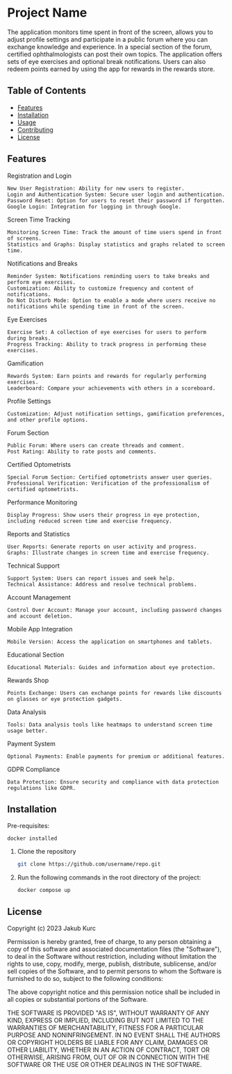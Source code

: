# Project Name

The application monitors time spent in front of the screen, allows you to adjust profile settings and participate in a public forum where you can exchange knowledge and experience. In a special section of the forum, certified ophthalmologists can post their own topics. The application offers sets of eye exercises and optional break notifications. Users can also redeem points earned by using the app for rewards in the rewards store.

## Table of Contents

- [Features](#features)
- [Installation](#installation)
- [Usage](#usage)
- [Contributing](#contributing)
- [License](#license)

## Features

Registration and Login

    New User Registration: Ability for new users to register.
    Login and Authentication System: Secure user login and authentication.
    Password Reset: Option for users to reset their password if forgotten.
    Google Login: Integration for logging in through Google.

Screen Time Tracking

    Monitoring Screen Time: Track the amount of time users spend in front of screens.
    Statistics and Graphs: Display statistics and graphs related to screen time.

Notifications and Breaks

    Reminder System: Notifications reminding users to take breaks and perform eye exercises.
    Customization: Ability to customize frequency and content of notifications.
    Do Not Disturb Mode: Option to enable a mode where users receive no notifications while spending time in front of the screen.

Eye Exercises

    Exercise Set: A collection of eye exercises for users to perform during breaks.
    Progress Tracking: Ability to track progress in performing these exercises.

Gamification

    Rewards System: Earn points and rewards for regularly performing exercises.
    Leaderboard: Compare your achievements with others in a scoreboard.

Profile Settings

    Customization: Adjust notification settings, gamification preferences, and other profile options.

Forum Section

    Public Forum: Where users can create threads and comment.
    Post Rating: Ability to rate posts and comments.

Certified Optometrists

    Special Forum Section: Certified optometrists answer user queries.
    Professional Verification: Verification of the professionalism of certified optometrists.

Performance Monitoring

    Display Progress: Show users their progress in eye protection, including reduced screen time and exercise frequency.

Reports and Statistics

    User Reports: Generate reports on user activity and progress.
    Graphs: Illustrate changes in screen time and exercise frequency.

Technical Support

    Support System: Users can report issues and seek help.
    Technical Assistance: Address and resolve technical problems.

Account Management

    Control Over Account: Manage your account, including password changes and account deletion.

Mobile App Integration

    Mobile Version: Access the application on smartphones and tablets.

Educational Section

    Educational Materials: Guides and information about eye protection.

Rewards Shop

    Points Exchange: Users can exchange points for rewards like discounts on glasses or eye protection gadgets.

Data Analysis

    Tools: Data analysis tools like heatmaps to understand screen time usage better.

Payment System

    Optional Payments: Enable payments for premium or additional features.

GDPR Compliance

    Data Protection: Ensure security and compliance with data protection regulations like GDPR.

## Installation

Pre-requisites:

    docker installed

1. Clone the repository
   ```sh
   git clone https://github.com/username/repo.git

2. Run the following commands in the root directory of the project:

       docker compose up

## License

Copyright (c) 2023 Jakub Kurc

Permission is hereby granted, free of charge, to any person obtaining a copy of this software and associated documentation files (the "Software"), to deal in the Software without restriction, including without limitation the rights to use, copy, modify, merge, publish, distribute, sublicense, and/or sell copies of the Software, and to permit persons to whom the Software is furnished to do so, subject to the following conditions:

The above copyright notice and this permission notice shall be included in all copies or substantial portions of the Software.

THE SOFTWARE IS PROVIDED "AS IS", WITHOUT WARRANTY OF ANY KIND, EXPRESS OR IMPLIED, INCLUDING BUT NOT LIMITED TO THE WARRANTIES OF MERCHANTABILITY, FITNESS FOR A PARTICULAR PURPOSE AND NONINFRINGEMENT. IN NO EVENT SHALL THE AUTHORS OR COPYRIGHT HOLDERS BE LIABLE FOR ANY CLAIM, DAMAGES OR OTHER LIABILITY, WHETHER IN AN ACTION OF CONTRACT, TORT OR OTHERWISE, ARISING FROM, OUT OF OR IN CONNECTION WITH THE SOFTWARE OR THE USE OR OTHER DEALINGS IN THE SOFTWARE.
